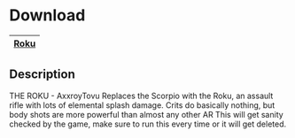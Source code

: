 # Download
[Roku](https://raw.githubusercontent.com/BLCM/BLCMods/master/Borderlands%202%20mods/AxxroyTovu/Roku.txt) |
----|
## Description
 THE ROKU - AxxroyTovu
 Replaces the Scorpio with the Roku, an assault rifle with lots of elemental splash damage.
 Crits do basically nothing, but body shots are more powerful than almost any other AR 
 This will get sanity checked by the game, make sure to run this every time or it will get deleted.